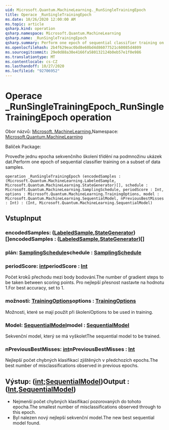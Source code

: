 ```yaml
---
uid: Microsoft.Quantum.MachineLearning._RunSingleTrainingEpoch
title: Operace _RunSingleTrainingEpoch
ms.date: 10/26/2020 12:00:00 AM
ms.topic: article
qsharp.kind: operation
qsharp.namespace: Microsoft.Quantum.MachineLearning
qsharp.name: _RunSingleTrainingEpoch
qsharp.summary: Perform one epoch of sequential classifier training on a subset of data samples.
ms.openlocfilehash: 2b4f629eac0bd8e60bd4d86077521c60085d4809
ms.sourcegitcommit: 29e0d88a30e4166fa580132124b0eb57e1f0e986
ms.translationtype: MT
ms.contentlocale: cs-CZ
ms.lasthandoff: 10/27/2020
ms.locfileid: "92706952"
---
```

# <a name="_runsingletrainingepoch-operation"></a><span data-ttu-id="72993-102">Operace _RunSingleTrainingEpoch</span><span class="sxs-lookup"><span data-stu-id="72993-102">_RunSingleTrainingEpoch operation</span></span>

<span data-ttu-id="72993-103">Obor názvů: [Microsoft. MachineLearning.](xref:Microsoft.Quantum.MachineLearning)</span><span class="sxs-lookup"><span data-stu-id="72993-103">Namespace: [Microsoft.Quantum.MachineLearning](xref:Microsoft.Quantum.MachineLearning)</span></span>

<span data-ttu-id="72993-104">Balíček [](https://nuget.org/packages/)</span><span class="sxs-lookup"><span data-stu-id="72993-104">Package: [](https://nuget.org/packages/)</span></span>


<span data-ttu-id="72993-105">Proveďte jednu epocha sekvenčního školení třídění na podmnožinu ukázek dat.</span><span class="sxs-lookup"><span data-stu-id="72993-105">Perform one epoch of sequential classifier training on a subset of data samples.</span></span>

```qsharp
operation _RunSingleTrainingEpoch (encodedSamples : (Microsoft.Quantum.MachineLearning.LabeledSample, Microsoft.Quantum.MachineLearning.StateGenerator)[], schedule : Microsoft.Quantum.MachineLearning.SamplingSchedule, periodScore : Int, options : Microsoft.Quantum.MachineLearning.TrainingOptions, model : Microsoft.Quantum.MachineLearning.SequentialModel, nPreviousBestMisses : Int) : (Int, Microsoft.Quantum.MachineLearning.SequentialModel)
```


## <a name="input"></a><span data-ttu-id="72993-106">Vstup</span><span class="sxs-lookup"><span data-stu-id="72993-106">Input</span></span>

### <a name="encodedsamples--labeledsamplestategenerator"></a><span data-ttu-id="72993-107">encodedSamples: ([LabeledSample](xref:Microsoft.Quantum.MachineLearning.LabeledSample),[StateGenerator](xref:Microsoft.Quantum.MachineLearning.StateGenerator)) []</span><span class="sxs-lookup"><span data-stu-id="72993-107">encodedSamples : ([LabeledSample](xref:Microsoft.Quantum.MachineLearning.LabeledSample),[StateGenerator](xref:Microsoft.Quantum.MachineLearning.StateGenerator))[]</span></span>




### <a name="schedule--samplingschedule"></a><span data-ttu-id="72993-108">plán: [SamplingSchedule](xref:Microsoft.Quantum.MachineLearning.SamplingSchedule)</span><span class="sxs-lookup"><span data-stu-id="72993-108">schedule : [SamplingSchedule](xref:Microsoft.Quantum.MachineLearning.SamplingSchedule)</span></span>




### <a name="periodscore--int"></a><span data-ttu-id="72993-109">periodScore: [int](xref:microsoft.quantum.lang-ref.int)</span><span class="sxs-lookup"><span data-stu-id="72993-109">periodScore : [Int](xref:microsoft.quantum.lang-ref.int)</span></span>

<span data-ttu-id="72993-110">Počet kroků přechodu mezi body bodování.</span><span class="sxs-lookup"><span data-stu-id="72993-110">The number of gradient steps to be taken between scoring points.</span></span>
<span data-ttu-id="72993-111">Pro nejlepší přesnost nastavte na hodnotu 1.</span><span class="sxs-lookup"><span data-stu-id="72993-111">For best accuracy, set to 1.</span></span>


### <a name="options--trainingoptions"></a><span data-ttu-id="72993-112">možnosti: [TrainingOptions](xref:Microsoft.Quantum.MachineLearning.TrainingOptions)</span><span class="sxs-lookup"><span data-stu-id="72993-112">options : [TrainingOptions](xref:Microsoft.Quantum.MachineLearning.TrainingOptions)</span></span>

<span data-ttu-id="72993-113">Možnosti, které se mají použít při školení</span><span class="sxs-lookup"><span data-stu-id="72993-113">Options to be used in training.</span></span>


### <a name="model--sequentialmodel"></a><span data-ttu-id="72993-114">Model: [SequentialModel](xref:Microsoft.Quantum.MachineLearning.SequentialModel)</span><span class="sxs-lookup"><span data-stu-id="72993-114">model : [SequentialModel](xref:Microsoft.Quantum.MachineLearning.SequentialModel)</span></span>

<span data-ttu-id="72993-115">Sekvenční model, který se má vyškolet</span><span class="sxs-lookup"><span data-stu-id="72993-115">The sequential model to be trained.</span></span>


### <a name="npreviousbestmisses--int"></a><span data-ttu-id="72993-116">nPreviousBestMisses: [int](xref:microsoft.quantum.lang-ref.int)</span><span class="sxs-lookup"><span data-stu-id="72993-116">nPreviousBestMisses : [Int](xref:microsoft.quantum.lang-ref.int)</span></span>

<span data-ttu-id="72993-117">Nejlepší počet chybných klasifikací zjištěných v předchozích epochs.</span><span class="sxs-lookup"><span data-stu-id="72993-117">The best number of misclassifications observed in previous epochs.</span></span>



## <a name="output--intsequentialmodel"></a><span data-ttu-id="72993-118">Výstup: ([int](xref:microsoft.quantum.lang-ref.int);[SequentialModel](xref:Microsoft.Quantum.MachineLearning.SequentialModel))</span><span class="sxs-lookup"><span data-stu-id="72993-118">Output : ([Int](xref:microsoft.quantum.lang-ref.int),[SequentialModel](xref:Microsoft.Quantum.MachineLearning.SequentialModel))</span></span>

- <span data-ttu-id="72993-119">Nejmenší počet chybných klasifikací pozorovaných do tohoto epocha.</span><span class="sxs-lookup"><span data-stu-id="72993-119">The smallest number of misclassifications observed through to this epoch.</span></span>
- <span data-ttu-id="72993-120">Byl nalezen nový nejlepší sekvenční model.</span><span class="sxs-lookup"><span data-stu-id="72993-120">The new best sequential model found.</span></span>